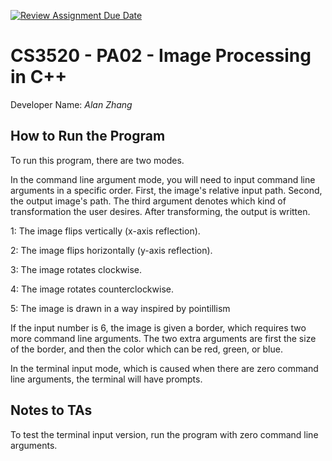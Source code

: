 [![Review Assignment Due Date](https://classroom.github.com/assets/deadline-readme-button-24ddc0f5d75046c5622901739e7c5dd533143b0c8e959d652212380cedb1ea36.svg)](https://classroom.github.com/a/zpqZ1nWS)
# CS3520 - PA02 - Image Processing in C++

Developer Name: _Alan Zhang_

## How to Run the Program

To run this program, there are two modes.

In the command line argument mode, you will need to input command line arguments in a specific order.
First, the image's relative input path. Second, the output image's path. 
The third argument denotes which kind of transformation the user desires. After transforming, the output is written.

1: The image flips vertically (x-axis reflection).

2: The image flips horizontally (y-axis reflection).

3: The image rotates clockwise.

4: The image rotates counterclockwise.

5: The image is drawn in a way inspired by pointillism

If the input number is 6, the image is given a border, which requires two more command line arguments.
The two extra arguments are first the size of the border, and then the color which can be red, green, or blue.

In the terminal input mode, which is caused when there are zero command line arguments, the terminal will have prompts.

## Notes to TAs

To test the terminal input version, run the program with zero command line arguments.
